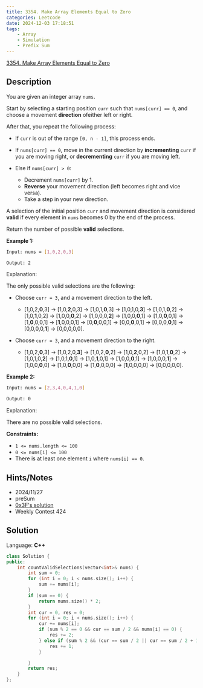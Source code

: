 ```yaml
---
title: 3354. Make Array Elements Equal to Zero
categories: Leetcode
date: 2024-12-03 17:18:51
tags:
    - Array
    - Simulation
    - Prefix Sum
---
```


[3354. Make Array Elements Equal to Zero](https://leetcode.com/problems/make-array-elements-equal-to-zero/description/)

## Description

You are given an integer array `nums`.

Start by selecting a starting position `curr` such that `nums[curr] == 0`, and choose a movement **direction**  ofeither left or right.

After that, you repeat the following process:

- If `curr` is out of the range `[0, n - 1]`, this process ends.
- If `nums[curr] == 0`, move in the current direction by **incrementing**  `curr` if you are moving right, or **decrementing**  `curr` if you are moving left.
- Else if `nums[curr] > 0`:

  - Decrement `nums[curr]` by 1.
  - **Reverse** your movement direction (left becomes right and vice versa).
  - Take a step in your new direction.

A selection of the initial position `curr` and movement direction is considered **valid**  if every element in `nums` becomes 0 by the end of the process.

Return the number of possible **valid**  selections.

**Example 1:**

```bash
Input: nums = [1,0,2,0,3]

Output: 2
```

Explanation:

The only possible valid selections are the following:

- Choose `curr = 3`, and a movement direction to the left.

  - [1,0,2,**0**,3] -> [1,0,**2**,0,3] -> [1,0,1,**0**,3] -> [1,0,1,0,**3**] -> [1,0,1,**0**,2] -> [1,0,**1**,0,2] -> [1,0,0,**0**,2] -> [1,0,0,0,**2**] -> [1,0,0,**0**,1] -> [1,0,**0**,0,1] -> [1,**0**,0,0,1] -> [**1**,0,0,0,1] -> [0,**0**,0,0,1] -> [0,0,**0**,0,1] -> [0,0,0,**0**,1] -> [0,0,0,0,**1**] -> [0,0,0,0,0].

- Choose `curr = 3`, and a movement direction to the right.

  - [1,0,2,**0**,3] -> [1,0,2,0,**3**] -> [1,0,2,**0**,2] -> [1,0,**2**,0,2] -> [1,0,1,**0**,2] -> [1,0,1,0,**2**] -> [1,0,1,**0**,1] -> [1,0,**1**,0,1] -> [1,0,0,**0**,1] -> [1,0,0,0,**1**] -> [1,0,0,**0**,0] -> [1,0,**0**,0,0] -> [1,**0**,0,0,0] -> [**1**,0,0,0,0] -> [0,0,0,0,0].

**Example 2:**

```bash
Input: nums = [2,3,4,0,4,1,0]

Output: 0
```

Explanation:

There are no possible valid selections.

**Constraints:**

- `1 <= nums.length <= 100`
- `0 <= nums[i] <= 100`
- There is at least one element `i` where `nums[i] == 0`.

## Hints/Notes

- 2024/11/27
- preSum
- [0x3F's solution](https://leetcode.cn/problems/make-array-elements-equal-to-zero/solutions/2991515/on-qian-hou-zhui-fen-jie-jian-ji-xie-fa-an2kt/)
- Weekly Contest 424

## Solution

Language: **C++**

```C++
class Solution {
public:
    int countValidSelections(vector<int>& nums) {
        int sum = 0;
        for (int i = 0; i < nums.size(); i++) {
            sum += nums[i];
        }
        if (sum == 0) {
            return nums.size() * 2;
        }
        int cur = 0, res = 0;
        for (int i = 0; i < nums.size(); i++) {
            cur += nums[i];
            if (sum % 2 == 0 && cur == sum / 2 && nums[i] == 0) {
                res += 2;
            } else if (sum % 2 && (cur == sum / 2 || cur == sum / 2 + 1) && nums[i] == 0) {
                res += 1;
            }

        }
        return res;
    }
};
```

